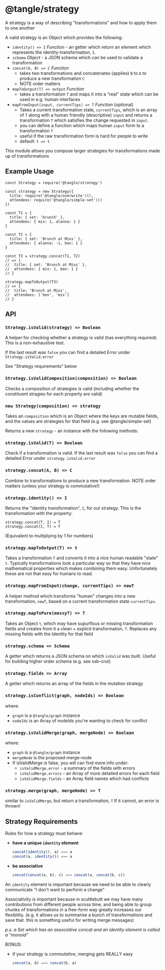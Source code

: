 #  @tangle/strategy

A strategy is a way of describing "transformations" and how to apply them to one another

A valid strategy is an Object which provides the following:
- `identity() => I` *Function* - an getter which return an element which represents the identity-transformation, `I`.
- `schema` *Object* - a JSON schema which can be used to validate a transformation
- `concat(A, B) => C` *Function*
  - takes two transformations and concatenates (applies) `B` to `A` to produce a new transformation `C`
  - NOTE order matters
- `mapToOutput(T) => output` *Function*
    - takes a transformation `T` and maps it into a "real" state which can be used in e.g. human interfaces
- `mapFromInput(input, currentTips) => T` *Function* (optional)
    - Takes a current transformation state, `currentTips`, which is an array of `T` along with a human friendly
      (descriptive) `input` and returns a transformation `T` which satisfies the
      change requested in `input`.
    - you can define a function which maps human `input` form to a transformation `T`
    - useful if the raw transformation form is hard for people to write
    - default: `t => t`

This module allows you compose larger strategies for transformations made up of transformations

## Example Usage

```
const Strategy = require('@tangle/strategy')

const strategy = new Strategy({
  title: require('@tangle/overwrite')(),
  attendees: require('@tangle/simple-set')()
})

const T1 = {
  title: { set: 'brunch' },
  attendees: { mix: 1, alanna: 1 }
}

const T2 = {
  title: { set: 'Brunch at Mixs' },
  attendees: { alanna: -1, ben: 1 }
}

const T3 = strategy.concat(T1, T2)
// => {
//  title: { set: 'Brunch at Mixs' },
//  attendees: { mix: 1, ben: 1 }
// }

strategy.mapToOutput(T3)
// => {
//  title: 'Brunch at Mixs',
//  attendees: ['ben', 'mix']
// }
```

## API

### `Strategy.isValid(strategy) => Boolean`

A helper for checking whether a strategy is valid (has everything required).
This is a non-exhaustive test.

If the last result was `false` you can find a detailed Error under `Strategy.isValid.error`

See "Strategy requirements" below

### `Strategy.isValidComposition(composition) => Boolean`

Checks a composition of strategies is valid (including whether the constituent stragies for each property are valid)


### `new Strategy(composition) => strategy`

Takes an `composition` which is an Object where the keys are mutable fields,
and the values are strategies for that field (e.g. see @tangle/simple-set)

Returns a new `strategy` - an instance with the following methods:


### `strategy.isValid(T) => Boolean`

Check if a transformation is valid.
If the last result was `false` you can find a detailed Error under `strategy.isValid.error`

### `strategy.concat(A, B) => C`

Combine to transformations to produce a new transformation.
NOTE order matters (unless your strategy is commutative!)


### `strategy.identity() => I`

Returns the "identity transformation", `I`, for out strategy.
This is the transformation with the property:

```
strategy.concat(T, I) = T
strategy.concat(I, T) = T
```
(Equivalent to multiplying by 1 for numbers)


### `strategy.mapToOutput(T) => t`

Takes a transformation `T` and converts it into a nice human readable "state" `t`.
Typically transformations look a particular way so that they have nice mathematical
properties which makes combining them easy. Unfortunately these are not that easy
for humans to read.


### `strategy.mapFromInput(change, currentTips) => newT`

A helper method which transforms "human" changes into a new transformation, `newT`,
based on a current transformation state `currentTips`.


### `strategy.mapToPure(messyT) => T`

Takes an Object `t`, which may have supurflous or missing transformation fields
and creates from it a clean + explicit transformation, `T`.
Replaces any missing fields with the Identity for that field


### `strategy.schema => Schema`

A getter which returns a JSON schema on which `isValid` was built.
Useful for building higher order schema (e.g. see ssb-crut)

### `strategy.fields => Array`

A getter which returns an array of the fields in the mutation strategy

### `strategy.isConflict(graph, nodeIds) => Boolean`
where:
- `graph` is a `@tangle/graph` instance
- `nodeIds` is an Array of nodeIds you're wanting to check for conflict

### `strategy.isValidMerge(graph, mergeNode) => Boolean`
where:
- `graph` is a `@tangle/graph` instance
- `mergeNode` is the proposed merge-node
- If isValidMerge is false, you will can find more info under:
    - `isValidMerge.error` - a summary of the fields with errors
    - `isValidMerge.errors` - an Array of more detailed errors for each field
    - `isValidMerge.fields` - an Array field names which had conflicts

### `strategy.merge(graph, mergeNode) => T`
similar to `isValidMerge`, but return a transformation, `T`
If it cannot, an error is thrown!


## Strategy Requirements

Rules for how a strategy must behave:
- **have a unique `identity` element**
  ```js
  concat(identity(), a) === a
  concat(a, identity()) === a
  ```
- **be associative**
  ```js
  concat(concat(a, b), c) === concat(a, concat(b, c))
  ```

An `identity` element is important because we need to be able to clearly communicate "I don't want to perform a change"

Associativity is important because in scuttlebutt we may have many contributions from different people across time, and being able to group chunks of transformations in a free-form way greatly increases our flexibility.
(e.g. it allows us to summarise a bunch of transformations and save that. this is something useful for writing merge messages)

_p.s. a Set which has an associative concat and an identity element is called a "monoid"_

BONUS:
- if your strategy is _commutative_, merging gets REALLY easy
  ```js
  concat(a, b) === concat(b, a)
  ```
